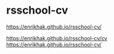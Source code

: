 # rsschool-cv
https://enrikhak.github.io/rsschool-cv/


https://enrikhak.github.io/rsschool-cv/cv
https://enrikhak.github.io/rsschool-cv/